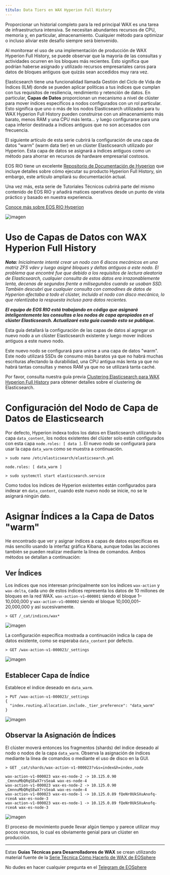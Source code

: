 ```yaml
---
título: Data Tiers en WAX Hyperion Full History
---
```


Proporcionar un historial completo para la red principal WAX es una tarea de infraestructura intensiva. Se necesitan abundantes recursos de CPU, memoria y, en particular, almacenamiento. Cualquier método para optimizar o incluso aliviar este desafío siempre será bienvenido.

Al monitorear el uso de una implementación de producción de WAX Hyperion Full History, se puede observar que la mayoría de las consultas y actividades ocurren en los bloques más recientes. Esto significa que podrían haberse asignado y utilizado recursos empresariales caros para datos de bloques antiguos que quizás sean accedidos muy rara vez.

Elasticsearch tiene una funcionalidad llamada Gestión del Ciclo de Vida de Índices (ILM) donde se pueden aplicar políticas a tus índices que cumplan con tus requisitos de resiliencia, rendimiento y retención de datos. En particular, **Capas de Datos** proporcionan un mecanismo a nivel de clúster para mover índices específicos a nodos configurados con un rol particular. Esto significa que uno o más de los nodos Elasticsearch utilizados para tu WAX Hyperion Full History pueden construirse con un almacenamiento más barato, menos RAM y una CPU más lenta... y luego configurarse para una capa inferior destinada a índices antiguos que no son accesados con frecuencia.

El siguiente artículo de esta serie cubrirá la configuración de una capa de datos "warm" (warm data tier) en un clúster Elasticsearch utilizado por Hyperion. Esta capa de datos se asignará a índices antiguos como un método para ahorrar en recursos de hardware empresarial costosos.

EOS RIO tiene un excelente [Repositorio de Documentación de Hyperion](https://hyperion.docs.eosrio.io/) que incluye detalles sobre cómo ejecutar su producto Hyperion Full History, sin embargo, este artículo ampliará su documentación actual.

Una vez más, esta serie de Tutoriales Técnicos cubrirá parte del mismo contenido de EOS RIO y añadirá matices operativos desde un punto de vista práctico y basado en nuestra experiencia.

[Conoce más sobre EOS RIO Hyperion](https://eosrio.io/hyperion/)

![imagen](https://github.com/user-attachments/assets/2ce31a7d-8a87-48a4-b85a-b5bb1e0685a8)

# Uso de Capas de Datos con WAX Hyperion Full History

**_Nota:_** _Inicialmente intenté crear un nodo con 6 discos mecánicos en una matriz ZFS vdev y luego asigné bloques y deltas antiguos a este nodo. El problema que encontré fue que debido a los requisitos de lectura aleatoria de Elasticsearch, cualquier consulta de estos datos era irrazonablemente lenta, decenas de segundos frente a milisegundos cuando se usaban SSD. También descubrí que cualquier consulta con comodines de datos de Hyperion afectaba a todo el clúster, incluido el nodo con disco mecánico, lo que ralentizaba la respuesta incluso para datos recientes._

**_El equipo de EOS RIO está trabajando en código que asignará inteligentemente las consultas a los nodos de capa apropiados en el clúster Elasticsearch. Actualizaré esta guía cuando esto se publique._**

Esta guía detallará la configuración de las capas de datos al agregar un nuevo nodo a un clúster Elasticsearch existente y luego mover índices antiguos a este nuevo nodo.

Este nuevo nodo se configurará para unirse a una capa de datos "warm". Este nodo utilizará SSDs de consumo más baratos ya que no habrá muchas escrituras afectando la durabilidad, una CPU antigua más lenta ya que no habrá tantas consultas y menos RAM ya que no se utilizará tanta caché.

Por favor, consulta nuestra guía previa [Clustering Elasticsearch para WAX Hyperion Full History](https://developer.wax.io/operate/wax-hyperion/wax-clustering-elasticsearch-for-hyperion.html) para obtener detalles sobre el clustering de Elasticsearch.

# Configuración del Nodo de Capa de Datos de Elasticsearch

Por defecto, Hyperion indexa todos los datos en Elasticsearch utilizando la capa `data_content`, los nodos existentes del clúster solo están configurados con esta capa `node.roles: [ data ]`. El nuevo nodo se configurará para usar la capa `data_warm` como se muestra a continuación.

```
> sudo nano /etc/elasticsearch/elasticsearch.yml
  
node.roles: [ data_warm ]
  
> sudo systemctl start elasticsearch.service
```

Como todos los índices de Hyperion existentes están configurados para indexar en `data_content`, cuando este nuevo nodo se inicie, no se le asignará ningún dato.

# Asignar Índices a la Capa de Datos "warm"

He encontrado que ver y asignar índices a capas de datos específicas es más sencillo usando la interfaz gráfica Kibana, aunque todas las acciones también se pueden realizar mediante la línea de comandos. Ambos métodos se detallan a continuación:

## Ver Índices

Los índices que nos interesan principalmente son los índices `wax-action` y `wax-delta`, cada uno de estos índices representa los datos de 10 millones de bloques en la red WAX. `wax-action-v1–000001` siendo el bloque 1–10,000,000 y `wax-action-v1–000002` siendo el bloque 10,000,001–20,000,000 y así sucesivamente.

```
> GET /_cat/indices/wax*
```

![imagen](https://github.com/user-attachments/assets/8c46dd0d-34d4-4a9c-a058-d09b8a071b07)

La configuración específica mostrada a continuación indica la capa de datos existente, como se esperaba `data_content` por defecto.

```
> GET /wax-action-v1-000023/_settings
```
![imagen](https://github.com/user-attachments/assets/82830550-359f-4129-94a3-403ff4803d1b)

## Establecer Capa de Índice

Establece el índice deseado en `data_warm`.
```
> PUT /wax-action-v1-000023/_settings  
{  
  "index.routing.allocation.include._tier_preference": "data_warm"  
}
```

![imagen](https://github.com/user-attachments/assets/c9ced417-bb61-4e37-9a66-27c623c36f47)

## Observar la Asignación de Índices

El clúster moverá entonces los fragmentos (shards) del índice deseado al nodo o nodos de la capa `data_warm`. Observa la asignación de índices mediante la línea de comandos o mediante el uso de disco en la GUI.

```
> GET _cat/shards/wax-action-v1-000023?v&s=index&h=index,node  
  
wax-action-v1-000023 wax-es-node-2 -> 10.125.0.90 _CmnnuMbQRqSEwX7rsSeaA wax-es-node-4  
wax-action-v1-000023 wax-es-node-2 -> 10.125.0.90 _CmnnuMbQRqSEwX7rsSeaA wax-es-node-4  
wax-action-v1-000023 wax-es-node-1 -> 10.125.0.89 fQeNr0UkSXuAnofq-rceoA wax-es-node-3  
wax-action-v1-000023 wax-es-node-1 -> 10.125.0.89 fQeNr0UkSXuAnofq-rceoA wax-es-node-3
```

![imagen](https://github.com/user-attachments/assets/e68130ee-7215-4272-8451-83331242f6e7)

El proceso de movimiento puede llevar algún tiempo y parece utilizar muy pocos recursos, lo cual es obviamente genial para un clúster en producción.

---
Estas **Guías Técnicas para Desarrolladores de WAX** se crean utilizando material fuente de la [Serie Técnica Cómo Hacerlo de WAX de EOSphere](https://medium.com/eosphere/wax-technical-how-to/home)

No dudes en hacer cualquier pregunta en el [Telegram de EOSphere](https://t.me/eosphere_io)